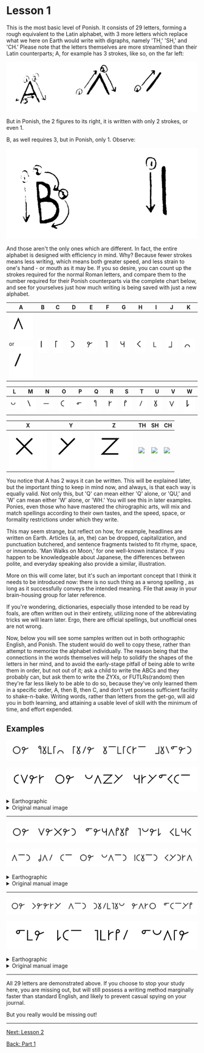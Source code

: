 # Lesson 1

This is the most basic level of Ponish. It consists of 29 letters, forming a
rough equivalent to the Latin alphabet, with 3 more letters which replace what
we here on Earth would write with digraphs, namely 'TH,' 'SH,' and 'CH.' Please
note that the letters themselves are more streamlined than their Latin
counterparts; A, for example has 3 strokes, like so, on the far left:

![](./original-images/001.png)

But in Ponish, the 2 figures to its right, it is written with only 2 strokes, or
even 1.

B, as well requires 3, but in Ponish, only 1. Observe:

![](./original-images/002.png)

And those aren't the only ones which are different. In fact, the entire alphabet
is designed with efficiency in mind. Why? Because fewer strokes means less
writing, which means both greater speed, and less strain to one's hand - or
mouth as it may be. If you so desire, you can count up the strokes required for
the normal Roman letters, and compare them to the number required for their
Ponish counterparts via the complete chart below, and see for yourselves just
how much writing is being saved with just a new alphabet.

| A                                                               | B                     | C                     | D                     | E                     | F                     | G                     | H                     | I                     | J                     | K                     |
| --------------------------------------------------------------- | --------------------- | --------------------- | --------------------- | --------------------- | --------------------- | --------------------- | --------------------- | --------------------- | --------------------- | --------------------- |
| ![](./alphabet/A-two-legs.svg) or ![](./alphabet/A-one-leg.svg) | ![](./alphabet/B.svg) | ![](./alphabet/C.svg) | ![](./alphabet/D.svg) | ![](./alphabet/E.svg) | ![](./alphabet/F.svg) | ![](./alphabet/G.svg) | ![](./alphabet/H.svg) | ![](./alphabet/I.svg) | ![](./alphabet/J.svg) | ![](./alphabet/K.svg) |

| L                     | M                     | N                     | O                     | P                     | Q                     | R                     | S                     | T                     | U                     | V                     | W                     |
| --------------------- | --------------------- | --------------------- | --------------------- | --------------------- | --------------------- | --------------------- | --------------------- | --------------------- | --------------------- | --------------------- | --------------------- |
| ![](./alphabet/L.svg) | ![](./alphabet/M.svg) | ![](./alphabet/N.svg) | ![](./alphabet/O.svg) | ![](./alphabet/P.svg) | ![](./alphabet/Q.svg) | ![](./alphabet/R.svg) | ![](./alphabet/S.svg) | ![](./alphabet/T.svg) | ![](./alphabet/U.svg) | ![](./alphabet/V.svg) | ![](./alphabet/W.svg) |

| X                     | Y                     | Z                     | TH                    | SH                    | CH                    |
| --------------------- | --------------------- | --------------------- | --------------------- | --------------------- | --------------------- |
| ![](./alphabet/X.svg) | ![](./alphabet/Y.svg) | ![](./alphabet/Z.svg) | ![](./alphabet/ð.svg) | ![](./alphabet/ʃ.svg) | ![](./alphabet/ʧ.svg) |

You notice that A has 2 ways it can be written. This will be explained later,
but the important thing to keep in mind now, and always, is that each way is
equally valid. Not only this, but 'Q' can mean either 'Q' alone, or 'QU,' and
'W' can mean either 'W' alone, or 'WH.' You will see this in later examples.
Ponies, even those who have mastered the chirographic arts, will mix and match
spellings according to their own tastes, and the speed, space, or formality
restrictions under which they write.

This may seem strange, but reflect on how, for example, headlines are written on
Earth. Articles (a, an, the) can be dropped, capitalization, and punctuation
butchered, and sentence fragments twisted to fit rhyme, space, or innuendo. 'Man
Walks on Moon,' for one well-known instance. If you happen to be knowledgeable
about Japanese, the differences between polite, and everyday speaking also
provide a similar, illustration.

More on this will come later, but it's such an important concept that I think it
needs to be introduced now: there is no such thing as a wrong spelling , as long
as it successfully conveys the intended meaning. File that away in your
brain-housing group for later reference.

If you're wondering, dictionaries, especially those intended to be read by
foals, are often written out in their entirety, utilizing none of the
abbreviating tricks we will learn later. Ergo, there are official spellings, but
unofficial ones are not wrong.

Now, below you will see some samples written out in both orthographic English,
and Ponish. The student would do well to copy these, rather than attempt to
memorize the alphabet individually. The reason being that the connections in the
words themselves will help to solidify the shapes of the letters in her mind,
and to avoid the early-stage pitfall of being able to write them in order, but
not out of it; ask a child to write the ABCs and they probably can, but ask them
to write the ZYXs, or FUTLRs(random) then they're far less likely to be able to
do so, because they've only learned them in a specific order, A, then B, then C,
and don't yet possess sufficient facility to shake-n-bake. Writing words, rather
than letters from the get-go, will aid you in both learning, and attaining a
usable level of skill with the minimum of time, and effort expended.

## Examples

![example-1](./lesson-1/example-1.svg)

![example-2](./lesson-1/example-2.svg)

<details>
<summary>Earthographic</summary>

The quick cute unicorn jumped

<br/>

over the lazy gryphon.

</details>

<details>
<summary>Original manual image</summary>

<img src="./original-images/004.png" alt="">

</details>

---

![example-3](./lesson-1/example-3.svg)

![example-4](./lesson-1/example-4.svg)

<details>
<summary>Earthographic</summary>

The vexed pegasus flew high,

<br/>

and shat on the land-bound Hydra.

</details>

<details>
<summary>Original manual image</summary>

<img src="./original-images/005.png" alt="">

</details>

---

![example-5](./lesson-1/example-5.svg)

![example-6](./lesson-1/example-6.svg)

<details>
<summary>Earthographic</summary>

The cheery and dutiful earth

<br/>

pony's pie won first place!

</details>

<details>
<summary>Original manual image</summary>

<img src="./original-images/006.png" alt="">

</details>

---

All 29 letters are demonstrated above. If you choose to stop your study here,
you are missing out, but will still possess a writing method marginally faster
than standard English, and likely to prevent casual spying on your journal.

But you really would be missing out!

---

[Next: Lesson 2](./part-1-lesson-2.md)

[Back: Part 1](./part-1.md)
